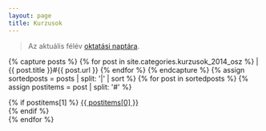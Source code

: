 ```yaml
---
layout: page
title: Kurzusok
---
```


> Az aktuális félév [oktatási naptára](https://www.google.com/calendar/embed?src=lrqh2drcev41fevg3htl7argfk%40group.calendar.google.com&ctz=Europe/Budapest).

{% capture posts %}
  {% for post in site.categories.kurzusok_2014_osz %}
    |{{ post.title }}#{{ post.url }}
  {% endfor %}
{% endcapture %}
{% assign sortedposts = posts | split: '|' | sort %}
{% for post in sortedposts %}
    {% assign postitems = post | split: '#' %}
<div>{% if postitems[1] %}    <a href={{ postitems[1] }}">{{ postitems[0] }}</a><br> {% endif %}</div>
{% endfor %}
